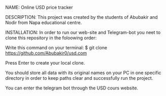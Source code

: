 NAME: Online USD price tracker

DESCRIPTION: This project was created by the students of Abubakir and Nodir from Napa educational centre.

INSTALLATION: In order to run our web-site and Telegram-bot you neet to clone this repository in the foloowing order:

Write this command on your terminal: $ git clone https://github.com/Abubakir0/usd.com

Press Enter to create your local clone.

You should store all data with its original names on your PC in one specific directory in order to keep paths clear and successfully run the project.

You can enter the telegram bot through the USD cours website.
